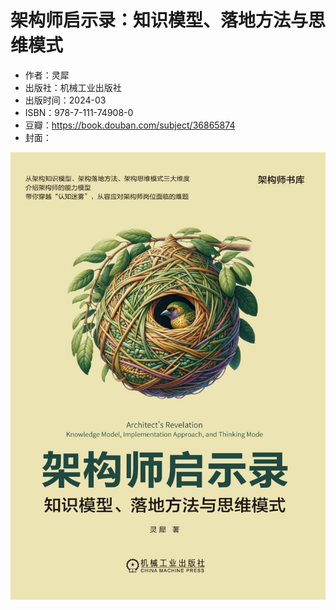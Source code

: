 # 架构师启示录：知识模型、落地方法与思维模式

- 作者：灵犀
- 出版社：机械工业出版社
- 出版时间：2024-03
- ISBN：978-7-111-74908-0
- 豆瓣：https://book.douban.com/subject/36865874
- 封面：

![](../../../../image/2024/11/978-7-111-74908-0/cover.jpg)
